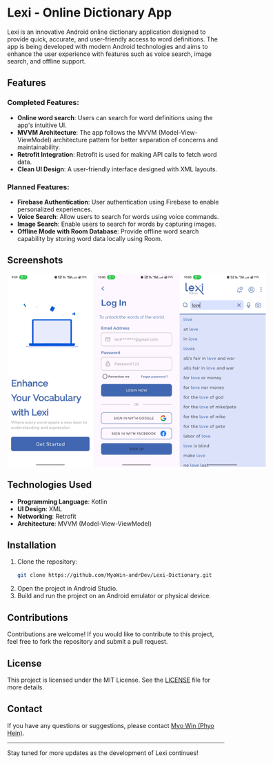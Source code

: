 # Lexi - Online Dictionary App

Lexi is an innovative Android online dictionary application designed to provide quick, accurate, and user-friendly access to word definitions. The app is being developed with modern Android technologies and aims to enhance the user experience with features such as voice search, image search, and offline support.

## Features
### Completed Features:
- **Online word search**: Users can search for word definitions using the app's intuitive UI.
- **MVVM Architecture**: The app follows the MVVM (Model-View-ViewModel) architecture pattern for better separation of concerns and maintainability.
- **Retrofit Integration**: Retrofit is used for making API calls to fetch word data.
- **Clean UI Design**: A user-friendly interface designed with XML layouts.

### Planned Features:
- **Firebase Authentication**: User authentication using Firebase to enable personalized experiences.
- **Voice Search**: Allow users to search for words using voice commands.
- **Image Search**: Enable users to search for words by capturing images.
- **Offline Mode with Room Database**: Provide offline word search capability by storing word data locally using Room.

## Screenshots
<div style="display: flex; justify-content: space-around;">
    <img src="images/intro.jpg" alt="Intro Screen" width="200"/>
    <img src="images/login.jpg" alt="Login Screen" width="200"/>
    <img src="images/main_ui.jpg" alt="Main UI" width="200"/>
</div>

## Technologies Used
- **Programming Language**: Kotlin
- **UI Design**: XML
- **Networking**: Retrofit
- **Architecture**: MVVM (Model-View-ViewModel)

## Installation
1. Clone the repository:
   ```bash
   git clone https://github.com/MyoWin-andrDev/Lexi-Dictionary.git
   ```
2. Open the project in Android Studio.
3. Build and run the project on an Android emulator or physical device.

## Contributions
Contributions are welcome! If you would like to contribute to this project, feel free to fork the repository and submit a pull request.

## License
This project is licensed under the MIT License. See the [LICENSE](LICENSE) file for more details.

## Contact
If you have any questions or suggestions, please contact [Myo Win (Phyo Hein)](https://github.com/MyoWin-andrDev).

---

Stay tuned for more updates as the development of Lexi continues!

